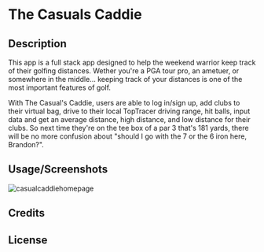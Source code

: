 # The Casuals Caddie

## Description

This app is a full stack app designed to help the weekend warrior keep track of their golfing distances. Wether you're a PGA tour pro, an ametuer, or somewhere in the middle... keeping track of your distances is one of the most important features of golf.

With The Casual's Caddie, users are able to log in/sign up, add clubs to their virtual bag, drive to their local TopTracer driving range, hit balls, input data and get an average distance, high distance, and low distance for their clubs. So next time they're on the tee box of a par 3 that's 181 yards, there will be no more confusion about "should I go with the 7 or the 6 iron here, Brandon?".

## Usage/Screenshots

![casualcaddiehomepage](https://user-images.githubusercontent.com/103971233/208791930-3f56c870-dee4-4832-b9ec-374c282a2ad0.PNG)

## Credits

## License
